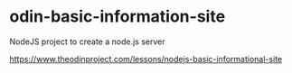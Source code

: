 # odin-basic-information-site
NodeJS project to create a node.js server

https://www.theodinproject.com/lessons/nodejs-basic-informational-site
